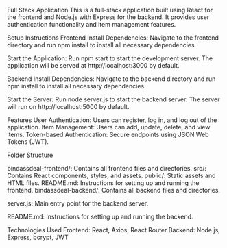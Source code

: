 Full Stack Application
This is a full-stack application built using React for the frontend and Node.js with Express for the backend. It provides user authentication functionality and item management features.

Setup Instructions
Frontend
Install Dependencies: Navigate to the frontend directory and run npm install to install all necessary dependencies.

Start the Application: Run npm start to start the development server. The application will be served at http://localhost:3000 by default.

Backend
Install Dependencies: Navigate to the backend directory and run npm install to install all necessary dependencies.

Start the Server: Run node server.js to start the backend server. The server will run on http://localhost:5000 by default.

Features
User Authentication: Users can register, log in, and log out of the application.
Item Management: Users can add, update, delete, and view items.
Token-based Authentication: Secure endpoints using JSON Web Tokens (JWT).


Folder Structure

bindassdeal-frontend/: Contains all frontend files and directories.
src/: Contains React components, styles, and assets.
public/: Static assets and HTML files.
README.md: Instructions for setting up and running the frontend.
bindassdeal-backend/: Contains all backend files and directories.

server.js: Main entry point for the backend server.

README.md: Instructions for setting up and running the backend.

Technologies Used
    Frontend: React, Axios, React Router
    Backend: Node.js, Express, bcrypt, JWT